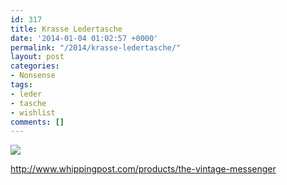 ```yaml
---
id: 317
title: Krasse Ledertasche
date: '2014-01-04 01:02:57 +0000'
permalink: "/2014/krasse-ledertasche/"
layout: post
categories:
- Nonsense
tags:
- leder
- tasche
- wishlist
comments: []
---
```

![](http://cdn.shopify.com/s/files/1/0043/9252/products/vintage-messenger.jpg?v=1345227792)

<http://www.whippingpost.com/products/the-vintage-messenger>